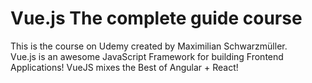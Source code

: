 # Vue.js The complete guide course

This is the course on Udemy created by Maximilian Schwarzmüller.  
Vue.js is an awesome JavaScript Framework for building Frontend Applications! VueJS mixes the Best of Angular + React!
